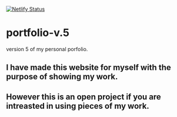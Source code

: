 [![Netlify Status](https://api.netlify.com/api/v1/badges/2a8eba3c-9f7c-4d72-a9aa-1a0f3d80c775/deploy-status)](https://app.netlify.com/sites/taquelim/deploys)

# portfolio-v.5
version 5 of my personal porfolio.

## I have made this website for myself with the purpose of showing my work.
## However this is an open project if you are intreasted in using pieces of my work.
